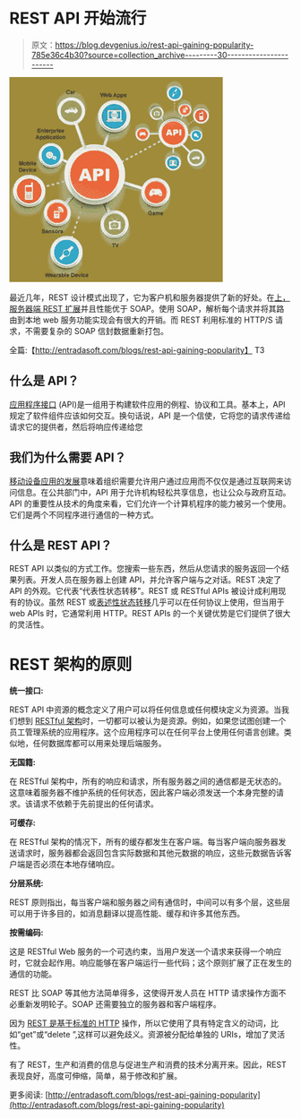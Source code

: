 # REST API 开始流行

> 原文：<https://blog.devgenius.io/rest-api-gaining-popularity-785e36c4b30?source=collection_archive---------30----------------------->

![](img/7a55d2d39ba5b5536ae6f1ae2ada5f67.png)

最近几年，REST 设计模式出现了，它为客户机和服务器提供了新的好处。在[上，服务器端 REST 扩展](http://entradasoft.com/blogs/rest-api-gaining-popularity)并且性能优于 SOAP。使用 SOAP，解析每个请求并将其路由到本地 web 服务功能实现会有很大的开销。而 REST 利用标准的 HTTP/S 请求，不需要复杂的 SOAP 信封数据重新打包。

全篇:【http://entradasoft.com/blogs/rest-api-gaining-popularity】
T3

## 什么是 API？

[应用程序接口](http://entradasoft.com/blogs/rest-api-gaining-popularity) (API)是一组用于构建软件应用的例程、协议和工具。基本上，API 规定了软件组件应该如何交互。换句话说，API 是一个信使，它将您的请求传递给请求它的提供者，然后将响应传递给您

## 我们为什么需要 API？

[移动设备应用的发展](http://entradasoft.com/blogs/rest-api-gaining-popularity)意味着组织需要允许用户通过应用而不仅仅是通过互联网来访问信息。在公共部门中，API 用于允许机构轻松共享信息，也让公众与政府互动。API 的重要性从技术的角度来看，它们允许一个计算机程序的能力被另一个使用。它们是两个不同程序进行通信的一种方式。

## 什么是 REST API？

REST API 以类似的方式工作。您搜索一些东西，然后从您请求的服务返回一个结果列表。开发人员在服务器上创建 API，并允许客户端与之对话。REST 决定了 API 的外观。它代表“代表性状态转移”。REST 或 RESTful APIs 被设计成利用现有的协议。虽然 REST 或[表述性状态转移](http://entradasoft.com/blogs/rest-api-gaining-popularity)几乎可以在任何协议上使用，但当用于 web APIs 时，它通常利用 HTTP。REST APIs 的一个关键优势是它们提供了很大的灵活性。

# REST 架构的原则

**统一接口:**

REST API 中资源的概念定义了用户可以将任何信息或任何模块定义为资源。当我们想到 [RESTful 架构](http://entradasoft.com/blogs/rest-api-gaining-popularity)时，一切都可以被认为是资源。例如，如果您试图创建一个员工管理系统的应用程序。这个应用程序可以在任何平台上使用任何语言创建。类似地，任何数据库都可以用来处理后端服务。

**无国籍:**

在 RESTful 架构中，所有的响应和请求，所有服务器之间的通信都是无状态的。这意味着服务器不维护系统的任何状态，因此客户端必须发送一个本身完整的请求。该请求不依赖于先前提出的任何请求。

**可缓存:**

在 RESTful 架构的情况下，所有的缓存都发生在客户端。每当客户端向服务器发送请求时，服务器都会返回包含实际数据和其他元数据的响应，这些元数据告诉客户端是否必须在本地存储响应。

**分层系统:**

REST 原则指出，每当客户端和服务器之间有通信时，中间可以有多个层，这些层可以用于许多目的，如消息翻译以提高性能、缓存和许多其他东西。

**按需编码:**

这是 RESTful Web 服务的一个可选约束，当用户发送一个请求来获得一个响应时，它就会起作用。响应能够在客户端运行一些代码；这个原则扩展了正在发生的通信的功能。

REST 比 SOAP 等其他方法简单得多，这使得开发人员在 HTTP 请求操作方面不必重新发明轮子。SOAP 还需要独立的服务器和客户端程序。

因为 [REST 是基于标准的 HTTP](http://entradasoft.com/blogs/rest-api-gaining-popularity) 操作，所以它使用了具有特定含义的动词，比如“get”或“delete ”,这样可以避免歧义。资源被分配给单独的 URIs，增加了灵活性。

有了 REST，生产和消费的信息与促进生产和消费的技术分离开来。因此，REST 表现良好，高度可伸缩，简单，易于修改和扩展。

更多阅读:
[http://entradasoft.com/blogs/rest-api-gaining-popularity](http://entradasoft.com/blogs/rest-api-gaining-popularity)